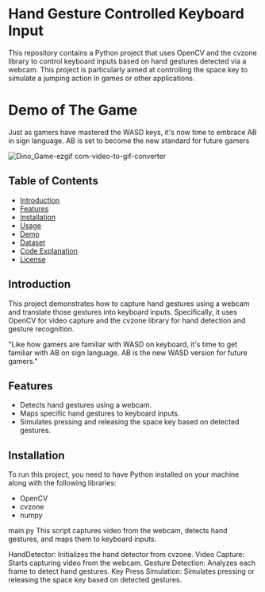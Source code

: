 # Hand Gesture Controlled Keyboard Input

This repository contains a Python project that uses OpenCV and the cvzone library to control keyboard inputs based on hand gestures detected via a webcam. This project is particularly aimed at controlling the space key to simulate a jumping action in games or other applications.

# Demo of The Game 
Just as gamers have mastered the WASD keys, it's now time to embrace AB in sign language. AB is set to become the new standard for future gamers

![Dino_Game-ezgif com-video-to-gif-converter](https://github.com/user-attachments/assets/5889d07d-5925-4176-9ca5-51d54c7433da)


## Table of Contents

- [Introduction](#introduction)
- [Features](#features)
- [Installation](#installation)
- [Usage](#usage)
- [Demo](#demo)
- [Dataset](#dataset)
- [Code Explanation](#code-explanation)
- [License](#license)

## Introduction

This project demonstrates how to capture hand gestures using a webcam and translate those gestures into keyboard inputs. Specifically, it uses OpenCV for video capture and the cvzone library for hand detection and gesture recognition.

"Like how gamers are familiar with WASD on keyboard, it's time to get familiar with AB on sign language. AB is the new WASD version for future gamers."

## Features

- Detects hand gestures using a webcam.
- Maps specific hand gestures to keyboard inputs.
- Simulates pressing and releasing the space key based on detected gestures.

## Installation

To run this project, you need to have Python installed on your machine along with the following libraries:

- OpenCV
- cvzone
- numpy


main.py
This script captures video from the webcam, detects hand gestures, and maps them to keyboard inputs.

HandDetector: Initializes the hand detector from cvzone.
Video Capture: Starts capturing video from the webcam.
Gesture Detection: Analyzes each frame to detect hand gestures.
Key Press Simulation: Simulates pressing or releasing the space key based on detected gestures.

